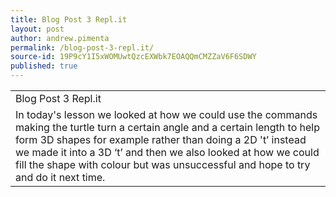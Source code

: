 ```yaml
---
title: Blog Post 3 Repl.it
layout: post
author: andrew.pimenta
permalink: /blog-post-3-repl.it/
source-id: 19P9cY1I5xWOMUwtQzcEXWbk7EOAQQmCMZZaV6F6SDWY
published: true
---
```

<table>
  <tr>
    <td>Blog Post 3 Repl.it</td>
  </tr>
  <tr>
    <td>In today's lesson we looked at how we could use the commands making the turtle turn a certain angle and a certain length to help form 3D shapes for example rather than doing a 2D 't’ instead we made it into a 3D ‘t’ and then we also looked at how we could fill the shape with colour but was unsuccessful and hope to try and do it next time.</td>
  </tr>
</table>



